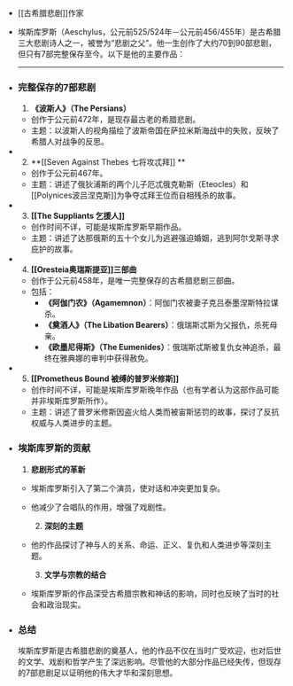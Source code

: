 - [[古希腊悲剧]]作家
- 埃斯库罗斯（Aeschylus，公元前525/524年－公元前456/455年）是古希腊三大悲剧诗人之一，被誉为“悲剧之父”。他一生创作了大约70到90部悲剧，但只有7部完整保存至今。以下是他的主要作品：
  
  ---
- ### **完整保存的7部悲剧**
  1. **《波斯人》（The Persians）**
	- 创作于公元前472年，是现存最古老的希腊悲剧。
	- 主题：以波斯人的视角描绘了波斯帝国在萨拉米斯海战中的失败，反映了希腊人对战争的反思。
- 2. **[[Seven Against Thebes 七将攻忒拜]] **
	- 创作于公元前467年。
	- 主题：讲述了俄狄浦斯的两个儿子厄忒俄克勒斯（Eteocles）和[[Polynices波吕涅克斯]]为争夺忒拜王位而自相残杀的故事。
- 3. **[[The Suppliants 乞援人]]**
	- 创作时间不详，可能是埃斯库罗斯早期作品。
	- 主题：讲述了达那俄斯的五十个女儿为逃避强迫婚姻，逃到阿尔戈斯寻求庇护的故事。
- 4. **[[Oresteia奥瑞斯提亚]]三部曲**
	- 创作于公元前458年，是唯一完整保存的古希腊悲剧三部曲。
	- 包括：
		- **《阿伽门农》（Agamemnon）**：阿伽门农被妻子克吕泰墨涅斯特拉谋杀。
		- **《奠酒人》（The Libation Bearers）**：俄瑞斯忒斯为父报仇，杀死母亲。
		- **《欧墨尼得斯》（The Eumenides）**：俄瑞斯忒斯被复仇女神追杀，最终在雅典娜的审判中获得赦免。
- 5. **[[Prometheus Bound 被缚的普罗米修斯]]**
	- 创作时间不详，可能是埃斯库罗斯晚年作品（也有学者认为这部作品可能并非埃斯库罗斯所作）。
	- 主题：讲述了普罗米修斯因盗火给人类而被宙斯惩罚的故事，探讨了反抗权威与人类进步的主题。
- ### **埃斯库罗斯的贡献**
  1. **悲剧形式的革新**
	- 埃斯库罗斯引入了第二个演员，使对话和冲突更加复杂。
	- 他减少了合唱队的作用，增强了戏剧性。
	  
	  2. **深刻的主题**
	- 他的作品探讨了神与人的关系、命运、正义、复仇和人类进步等深刻主题。
	  
	  3. **文学与宗教的结合**
	- 埃斯库罗斯的作品深受古希腊宗教和神话的影响，同时也反映了当时的社会和政治现实。
- ### **总结**
  埃斯库罗斯是古希腊悲剧的奠基人，他的作品不仅在当时广受欢迎，也对后世的文学、戏剧和哲学产生了深远影响。尽管他的大部分作品已经失传，但现存的7部悲剧足以证明他的伟大才华和深刻思想。